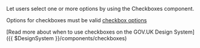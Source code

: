 Let users select one or more options by using the Checkboxes component.

Options for checkboxes must be valid [checkbox options](../checkbox)

[Read more about when to use checkboxes on the GOV.UK Design System]({{ $DesignSystem }}/components/checkboxes)

